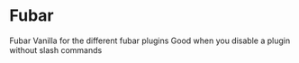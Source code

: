 # Fubar
Fubar Vanilla for the different fubar plugins
Good when you disable a plugin without slash commands
